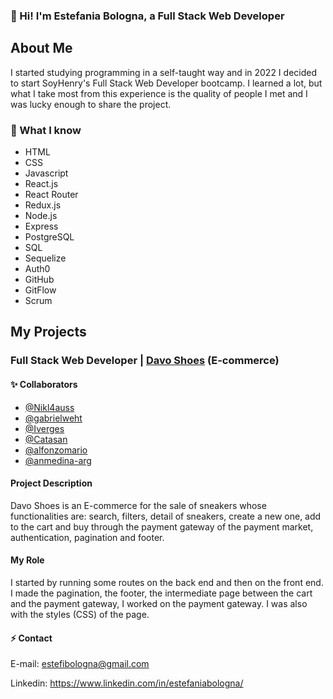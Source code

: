 ### 👋 Hi! I'm Estefania Bologna, a Full Stack Web Developer

## About Me

I started studying programming in a self-taught way and in 2022 I decided to start SoyHenry's Full Stack Web Developer bootcamp. I learned a lot, but what I take most from this experience is the quality of people I met and I was lucky enough to share the project.

### 🔭 What I know
- HTML
- CSS
- Javascript
- React.js
- React Router
- Redux.js
- Node.js
- Express
- PostgreSQL
- SQL
- Sequelize
- Auth0
- GitHub
- GitFlow
- Scrum


## My Projects

### Full Stack Web Developer | [Davo Shoes](https://henry-final-project.vercel.app) (E-commerce)
#### ✨ Collaborators
- [@Nikl4auss](https://github.com/Nikl4auss)
- [@gabrielweht](https://github.com/gabrielweht) 
- [@Iverges](https://github.com/lrverges) 
- [@Catasan](https://github.com/Catasan) 
- [@alfonzomario](https://github.com/alfonzomario)
- [@anmedina-arg](https://github.com/anmedina-arg)

#### Project Description
Davo Shoes is an E-commerce for the sale of sneakers whose functionalities are: search, filters, detail of sneakers, create a new one, add to the cart and buy through the payment gateway of the payment market, authentication, pagination and footer.

#### My Role
I started by running some routes on the back end and then on the front end. I made the pagination, the footer, the intermediate page between the cart and the payment gateway, I worked on the payment gateway. I was also with the styles (CSS) of the page.


#### ⚡ Contact
E-mail: estefibologna@gmail.com

Linkedin: https://www.linkedin.com/in/estefaniabologna/

<!--
**Estefi24/Estefi24** is a ✨ _special_ ✨ repository because its `README.md` (this file) appears on your GitHub profile.

Here are some ideas to get you started:

- 🔭 I’m currently working on ...
- 🌱 I’m currently learning ...
- 👯 I’m looking to collaborate on ...
- 🤔 I’m looking for help with ...
- 💬 Ask me about ...
- 📫 How to reach me: ...
- 😄 Pronouns: ...
- ⚡ Fun fact: ...
-->
